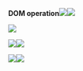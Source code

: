 **DOM operation**![](/assets/DOM-operation.gif)![](/assets/JavaScript-array.gif)

![](/assets/JavaScript-function-base.gif)

![](/assets/Javascript-operational-character.gif)![](/assets/JavaScript-string-function.gif)

![](/assets/JavaScript-process-statement.gif)![](/assets/Javascript-operational-character.gif)